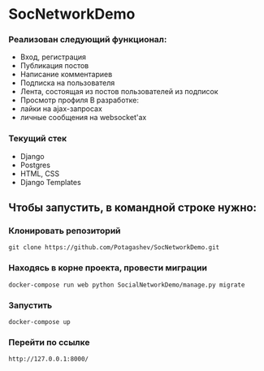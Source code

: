 # SocNetworkDemo
### Реализован следующий функционал:
- Вход, регистрация
- Публикация постов
- Написание комментариев
- Подписка на пользователя
- Лента, состоящая из постов пользователей из подписок
- Просмотр профиля
В разработке:
- лайки на ajax-запросах
- личные сообщения на websocket'ах
### Текущий стек
- Django
- Postgres
- HTML, CSS
- Django Templates 

## Чтобы запустить, в командной строке нужно:
### Клонировать репозиторий
```
git clone https://github.com/Potagashev/SocNetworkDemo.git
```
### Находясь в корне проекта, провести миграции
```
docker-compose run web python SocialNetworkDemo/manage.py migrate
```
### Запустить
```
docker-compose up
```
### Перейти по ссылке
```
http://127.0.0.1:8000/
```
